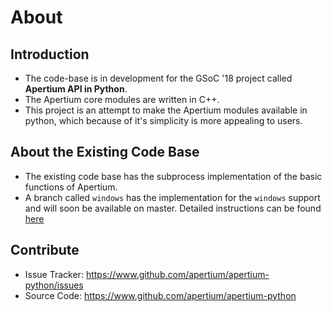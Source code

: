 About
=====

Introduction
------------

- The code-base is in development for the GSoC '18 project called **Apertium API in Python**.
- The Apertium core modules are written in C++.
- This project is an attempt to make the Apertium modules available in python, which because of it's simplicity is more appealing to users.

About the Existing Code Base
-----------------------------

- The existing code base has the subprocess implementation of the basic functions of Apertium.
- A branch called `windows` has the implementation for the `windows` support and will soon be available on master. Detailed instructions can be found [here](https://gist.github.com/arghyatiger/c8aab476022158f4bdb3dbe45308cdb4)

Contribute
----------

- Issue Tracker: <https://www.github.com/apertium/apertium-python/issues>
- Source Code: <https://www.github.com/apertium/apertium-python>
